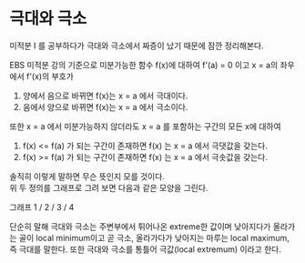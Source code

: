 # 극대와 극소

미적분 I 를 공부하다가 극대와 극소에서 짜증이 났기 때문에 잠깐 정리해본다.

EBS 미적분 강의 기준으로 미분가능한 함수 f(x)에 대하여 f'(a) = 0 이고 x = a의 좌우에서 f'(x)의 부호가 
1. 양에서 음으로 바뀌면 f(x)는 x = a 에서 극대이다.
2. 음에서 양으로 바뀌면 f(x)는 x = a 에서 극소이다.

또한 x = a 에서 미분가능하지 않더라도 x = a 를 포함하는 구간의 모든 x에 대하여
1. f(x) <= f(a) 가 되는 구간이 존재하면 f(x) 는 x = a 에서 극댓값을 갖는다.
2. f(x) >= f(a) 가 되는 구간이 존재하면 f(x) 는 x = a 에서 극솟값을 갖는다.

솔직히 이렇게 말하면 무슨 뜻인지 모를 것이다.  
위 두 정의를 그래프로 그려 보면 다음과 같은 모양을 그린다.  

그래프 1 / 2 / 3 / 4

단순히 말해 극대와 극소는 주변부에서 튀어나온 extreme한 값이며 낮아지다가 올라가는 골이 local minimum이고 곧 극소, 올라가다가 낮아지는 마루는 local maximum, 즉 극대를 말한다. 또한 극대와 극소를 통틀어 극값(local extremum) 이라고 한다. 
